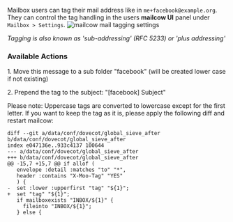 Mailbox users can tag their mail address like in `me+facebook@example.org`. They can control the tag handling in the users **mailcow UI** panel under `Mailbox > Settings`.
![mailcow mail tagging settings](..images/manual-guides/mailcow-tagging.en.png)

*Tagging is also known as 'sub-addressing' (RFC 5233) or 'plus addressing'*


### Available Actions

1\. Move this message to a sub folder "facebook" (will be created lower case if not existing)

2\. Prepend the tag to the subject: "[facebook] Subject"

Please note: Uppercase tags are converted to lowercase except for the first letter. If you want to keep the tag as it is, please apply the following diff and restart mailcow:
```
diff --git a/data/conf/dovecot/global_sieve_after b/data/conf/dovecot/global_sieve_after
index e047136e..933c4137 100644
--- a/data/conf/dovecot/global_sieve_after
+++ b/data/conf/dovecot/global_sieve_after
@@ -15,7 +15,7 @@ if allof (
   envelope :detail :matches "to" "*",
   header :contains "X-Moo-Tag" "YES"
   ) {
-  set :lower :upperfirst "tag" "${1}";
+  set "tag" "${1}";
   if mailboxexists "INBOX/${1}" {
     fileinto "INBOX/${1}";
   } else {
```